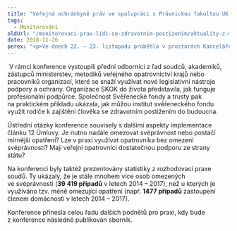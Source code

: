 ```yaml
---
title: "Veřejná ochránkyně práv ve spolupráci s Právnickou fakultou UK pořádala konferenci „Praktická implementace článku 12 Úmluvy o právech osob se zdravotním postižením“"
tags:
  - Monitorování
oldUrl: "/monitorovani-prav-lidi-se-zdravotnim-postizenim/aktuality-z-monitorovani/aktuality-z-monitorovani-2018/verejna-ochrankyne-prav-ve-spolupraci-s-pravnickou-fakultou-uk-poradala-konferenci-prakt/"
date: 2018-11-26
perex: "<p>Ve dnech 22. – 23. listopadu proběhla v prostorách Kanceláře veřejného ochránce práv konference, která mimo jiné ukázala, že soudy i nadále ve velkém omezují svéprávnost lidí se zdravotním postižením.</p>"
---
```


<!-- imported from the old website -->

<p> V rámci konference vystoupili přední odborníci z řad soudců, akademiků, zástupců ministerstev, metodiků veřejného opatrovnictví krajů nebo pracovníků organizací, které se snaží využívat nové legislativní nástroje podpory a ochrany. Organizace SKOK do života představila, jak funguje profesionální podpůrce. Společnost Svěřenecké fondy a trusty pak na praktickém příkladu ukázala, jak můžou institut svěřeneckého fondu využít rodiče k zajištění člověka se zdravotním postižením do budoucna.   </p><p>Ústřední otázky konference souvisely s dalšími aspekty implementace článku 12 Úmluvy. Je nutno nadále omezovat svéprávnost nebo postačí mírnější opatření? Lze v praxi využívat opatrovníka bez omezení svéprávnosti? Mají veřejní opatrovníci dostatečnou podporu ze strany státu?  </p><p>Na konferenci byly taktéž prezentovány statistiky z rozhodovací praxe soudů. Ty ukázaly, že je stále mnohem více osob omezených ve svéprávnosti (<b>39 419 případů</b> v letech 2014 – 2017), než u kterých je využíváno tzv. méně omezující opatření (např. <b>1477 případů</b> zastoupení členem domácnosti v letech 2014 – 2017).</p><p> Konference přinesla celou řadu dalších podnětů pro praxi, kdy bude z konference následně publikován sborník.</p>
